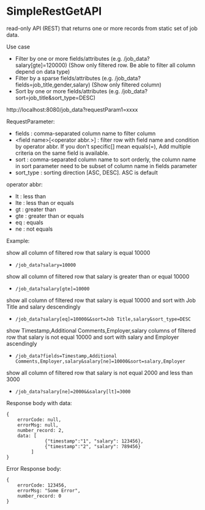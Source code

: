 # SimpleRestGetAPI

read-only API (REST) that returns one or more records from static set of job data.

Use case
 - Filter by one or more fields/attributes (e.g. /job_data?salary[gte]=120000) (Show only filtered row. Be able to filter all column depend on data type)
 - Filter by a sparse fields/attributes (e.g. /job_data?fields=job_title,gender,salary) (Show only filtered column)
 - Sort by one or more fields/attributes (e.g. /job_data?sort=job_title&sort_type=DESC)


http://localhost:8080/job_data?requestParam1=xxxx

RequestParameter:
- fields : comma-separated column name to filter column
- \<field name>[\<operator abbr.>] : filter row with field name and condition by operator abbr. If you don't specific[] mean equals(=), Add multiple criteria on the same field is available.
- sort : comma-separated column name to sort orderly, the column name in sort parameter need to be subset of column name in fields parameter
- sort_type : sorting direction [ASC, DESC]. ASC is default
 

operator abbr:
- lt : less than
- lte : less than or equals
- gt : greater than
- gte : greater than or equals
- eq : equals
- ne : not equals


Example:

show all column of filtered row that salary is equal 10000
*     /job_data?salary=10000

show all column of filtered row that salary is greater than or equal 10000
*     /job_data?salary[gte]=10000

show all column of filtered row that salary is equal 10000 and sort with Job Title and salary descendingly
*     /job_data?salary[eq]=10000&&sort=Job Title,salary&sort_type=DESC

show Timestamp,Additional Comments,Employer,salary columns of filtered row that salary is not equal 10000 and sort with salary and Employer ascendingly
*     /job_data?fields=Timestamp,Additional Comments,Employer,salary&salary[ne]=10000&sort=salary,Employer


show all column of filtered row that salary is not equal 2000 and less than 3000
*     /job_data?salary[ne]=2000&&salary[lt]=3000


Response body with data:
```
{
    errorCode: null,
    errorMsg: null,
    number_record: 2,
    data: [
              {"timestamp":"1", "salary": 123456},
              {"timestamp":"2", "salary": 789456}
         ]
}
```
Error Response body:
```
{
    errorCode: 123456,
    errorMsg: "Some Error",
    number_record: 0
}
```